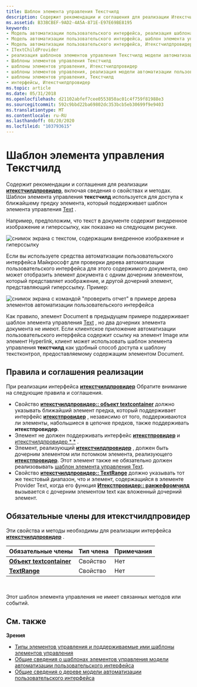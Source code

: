 ```yaml
---
title: Шаблон элемента управления Текстчилд
description: Содержит рекомендации и соглашения для реализации Итекстчилдпровидер, включая сведения о свойствах и методах. Шаблон элемента управления Текстчилд используется для доступа к ближайшему предку элемента, который поддерживает шаблон элемента управления Text.
ms.assetid: B33BCBEF-9AD2-4A5A-871E-E97E69BE8195
keywords:
- Модель автоматизации пользовательского интерфейса, реализация шаблона элемента управления Текстчилд
- Модель автоматизации пользовательского интерфейса, шаблон элемента управления Текстчилд
- Модель автоматизации пользовательского интерфейса, Итекстчилдпровидер
- ITextChildProvider
- реализация шаблонов элементов управления Текстчилд модели автоматизации пользовательского интерфейса
- Шаблоны элементов управления Текстчилд
- шаблоны элементов управления, Итекстчилдпровидер
- шаблоны элементов управления, реализация модели автоматизации пользовательского интерфейса Текстчилд
- шаблоны элементов управления, Текстчилд
- интерфейсы, Итекстчилдпровидер
ms.topic: article
ms.date: 05/31/2018
ms.openlocfilehash: d21102abfef7cee0553850ac01c4f759f81988e3
ms.sourcegitcommit: 592c9bbd22ba69802dc353bcb5eb30699f9e9403
ms.translationtype: MT
ms.contentlocale: ru-RU
ms.lasthandoff: 08/20/2020
ms.locfileid: "103793615"
---
```

# <a name="textchild-control-pattern"></a>Шаблон элемента управления Текстчилд

Содержит рекомендации и соглашения для реализации [**итекстчилдпровидер**](/windows/desktop/api/uiautomationcore/nn-uiautomationcore-itextchildprovider), включая сведения о свойствах и методах. Шаблон элемента управления **текстчилд** используется для доступа к ближайшему предку элемента, который поддерживает шаблон элемента управления [Text](uiauto-implementingtextandtextrange.md) .

Например, предположим, что текст в документе содержит внедренное изображение и гиперссылку, как показано на следующем рисунке.

![снимок экрана с текстом, содержащим внедренное изображение и гиперссылку](images/textchild-pattern.png)

Если вы используете средства автоматизации пользовательского интерфейса Майкрософт для проверки дерева автоматизации пользовательского интерфейса для этого содержимого документа, оно может отобразить элемент документа с одним дочерним элементом, который представляет изображение, и другой дочерний элемент, представляющий гиперссылку. Пример:

![снимок экрана с командой "проверить отчет" в примере дерева элементов автоматизации пользовательского интерфейса](images/textchild-pattern-tree.png)

Как правило, элемент Document в предыдущем примере поддерживает шаблон элемента управления [Text](uiauto-implementingtextandtextrange.md) , но два дочерних элемента документа не имеют. Если клиентское приложение автоматизации пользовательского интерфейса содержит ссылку на элемент Image или элемент Hyperlink, клиент может использовать шаблон элемента управления **текстчилд** как удобный способ доступа к шаблону текстконтрол, предоставляемому содержащим элементом Document.

## <a name="implementation-guidelines-and-conventions"></a>Правила и соглашения реализации

При реализации интерфейса [**итекстчилдпровидер**](/windows/desktop/api/uiautomationcore/nn-uiautomationcore-itextchildprovider) Обратите внимание на следующие правила и соглашения.

-   Свойство [**итекстчилдпровидер:: объект textcontainer**](/windows/win32/api/uiautomationcore/nf-uiautomationcore-itextchildprovider-get_textcontainer) должно указывать ближайший элемент предка, который поддерживает интерфейс [**итекстпровидер**](/windows/desktop/api/UIAutomationCore/nn-uiautomationcore-itextprovider) , независимо от того, поддерживаются ли элементы, набольшиеся в цепочке предков, также поддерживать **итекстпровидер**.
-   Элемент не должен поддерживать интерфейс [**итекстпровидер**](/windows/desktop/api/UIAutomationCore/nn-uiautomationcore-itextprovider) и [итекстчилдпровидер * *](/windows/desktop/api/uiautomationcore/nn-uiautomationcore-itextchildprovider) .
- Элемент, реализующий [**итекстчилдпровидер**](/windows/desktop/api/uiautomationcore/nn-uiautomationcore-itextchildprovider) , должен быть дочерним элементом или потомком элемента, реализующего [**итекстпровидер**](/windows/desktop/api/uiautomationcore/nn-uiautomationcore-itextprovider). Этот элемент также не обязательно должен реализовывать [шаблон элемента управления Text](/windows/desktop/WinAuto/uiauto-implementingtextandtextrange).
-   Свойство [**итекстчилдпровидер:: TextRange**](/windows/win32/api/uiautomationcore/nf-uiautomationcore-itextchildprovider-get_textrange) должно указывать тот же текстовый диапазон, что и элемент, содержащийся в элементе Provider Text, когда его функция [**Итекстпровидер:: ранжефромчилд**](/windows/desktop/api/UIAutomationCore/nf-uiautomationcore-itextprovider-rangefromchild) вызывается с дочерним элементом text как вложенный дочерний элемент.

## <a name="required-members-for-itextchildprovider"></a>Обязательные члены для **итекстчилдпровидер**

Эти свойства и методы необходимы для реализации интерфейса [**итекстчилдпровидер**](/windows/desktop/api/uiautomationcore/nn-uiautomationcore-itextchildprovider) .



| Обязательные члены                                                     | Тип члена | Примечания |
|----------------------------------------------------------------------|-------------|-------|
| [**Объект textcontainer**](/windows/desktop/api/uiautomationcore/nf-uiautomationcore-itextchildprovider-get_textcontainer) | Свойство    | Нет  |
| [**TextRange**](/windows/desktop/api/uiautomationcore/nf-uiautomationcore-itextchildprovider-get_textrange)         | Свойство    | Нет  |



 

Этот шаблон элемента управления не имеет связанных методов или событий.

## <a name="related-topics"></a>См. также

**Зрения**

- [Типы элементов управления и поддерживаемые ими шаблоны элементов управления](uiauto-controlpatternmapping.md)
- [Общие сведения о шаблонах элементов управления модели автоматизации пользовательского интерфейса](uiauto-controlpatternsoverview.md)
- [Общие сведения о дереве модели автоматизации пользовательского интерфейса](uiauto-treeoverview.md)